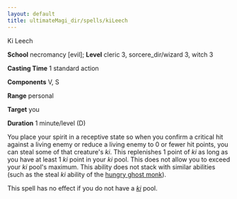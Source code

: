 ```yaml
---
layout: default
title: ultimateMagi_dir/spells/kiLeech
---
```

Ki Leech

**School** necromancy [evil]; **Level** cleric 3, sorcere_dir/wizard 3, witch 3

**Casting Time** 1 standard action

**Components** V, S

**Range** personal

**Target** you

**Duration** 1 minute/level (D)

You place your spirit in a receptive state so when you confirm a critical hit against a living enemy or reduce a living enemy to 0 or fewer hit points, you can steal some of that creature's _ki_. This replenishes 1 point of _ki_ as long as you have at least 1 _ki_ point in your _ki_ pool. This does not allow you to exceed your _ki_ pool's maximum. This ability does not stack with similar abilities (such as the steal _ki_ ability of the [hungry ghost monk](advance_dir/coreClasses/monk#_hungry-ghost-monk)).

This spell has no effect if you do not have a [_ki_](../advance_dir/coreClasses/monk#_ki-pool) pool.

